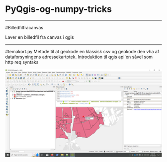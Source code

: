 # PyQgis-og-numpy-tricks
*****
#Billedfilfracanvas

Laver en billedfil fra canvas i qgis
*****
#temakort.py
Metode til at geokode en klassisk csv og geokode den vha af dataforsyningens adressekartotek. 
Introduktion til qgis api'en såvel som http req syntaks

![alt text](https://github.com/torb434h/PyQgis-og-numpy-tricks/blob/main/eks%20temakort.png)

